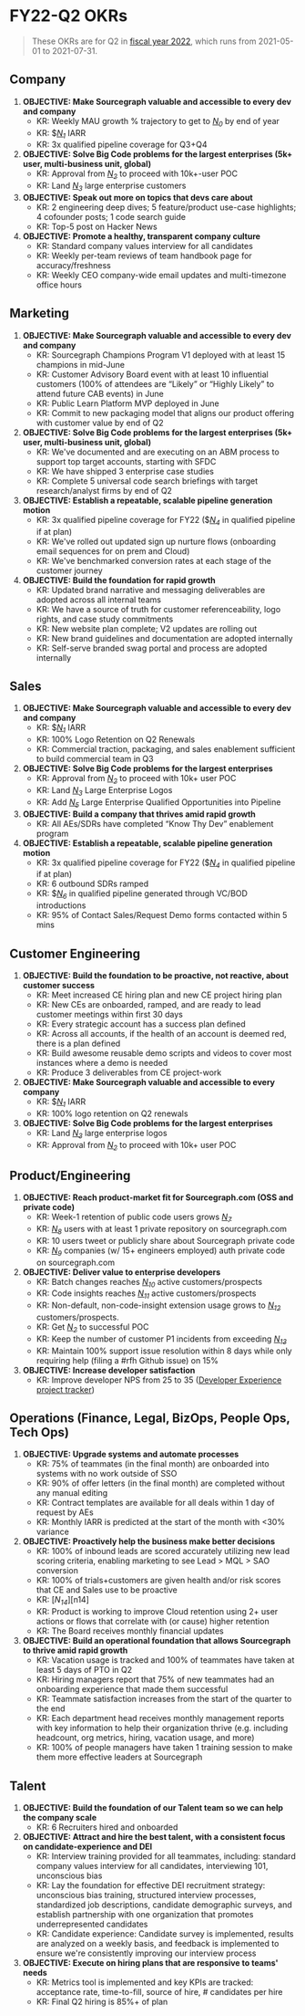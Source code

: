 # FY22-Q2 OKRs

> These OKRs are for Q2 in [fiscal year 2022](../../communication/index.md#fiscal-year), which runs from 2021-05-01 to 2021-07-31.

## Company

1. **OBJECTIVE: Make Sourcegraph valuable and accessible to every dev and company**
   - KR: Weekly MAU growth % trajectory to get to [_N<sub>0</sub>_][n0] by end of year
   - KR: $[_N<sub>1</sub>_][n1] IARR
   - KR: 3x qualified pipeline coverage for Q3+Q4
1. **OBJECTIVE: Solve Big Code problems for the largest enterprises (5k+ user, multi-business unit, global)**
   - KR: Approval from [_N<sub>2</sub>_][n2] to proceed with 10k+-user POC
   - KR: Land [_N<sub>3</sub>_][n3] large enterprise customers
1. **OBJECTIVE: Speak out more on topics that devs care about**
   - KR: 2 engineering deep dives; 5 feature/product use-case highlights; 4 cofounder posts; 1 code search guide
   - KR: Top-5 post on Hacker News
1. **OBJECTIVE: Promote a healthy, transparent company culture**
   - KR: Standard company values interview for all candidates
   - KR: Weekly per-team reviews of team handbook page for accuracy/freshness
   - KR: Weekly CEO company-wide email updates and multi-timezone office hours

## Marketing

1. **OBJECTIVE: Make Sourcegraph valuable and accessible to every dev and company**
   - KR: Sourcegraph Champions Program V1 deployed with at least 15 champions in mid-June
   - KR: Customer Advisory Board event with at least 10 influential customers (100% of attendees are “Likely” or “Highly Likely” to attend future CAB events) in June
   - KR: Public Learn Platform MVP deployed in June
   - KR: Commit to new packaging model that aligns our product offering with customer value by end of Q2
1. **OBJECTIVE: Solve Big Code problems for the largest enterprises (5k+ user, multi-business unit, global)**
   - KR: We've documented and are executing on an ABM process to support top target accounts, starting with SFDC
   - KR: We have shipped 3 enterprise case studies
   - KR: Complete 5 universal code search briefings with target research/analyst firms by end of Q2
1. **OBJECTIVE: Establish a repeatable, scalable pipeline generation motion**
   - KR: 3x qualified pipeline coverage for FY22 ($[_N<sub>4</sub>_][n4] in qualified pipeline if at plan)
   - KR: We've rolled out updated sign up nurture flows (onboarding email sequences for on prem and Cloud)
   - KR: We've benchmarked conversion rates at each stage of the customer journey
1. **OBJECTIVE: Build the foundation for rapid growth**
   - KR: Updated brand narrative and messaging deliverables are adopted across all internal teams
   - KR: We have a source of truth for customer referenceability, logo rights, and case study commitments
   - KR: New website plan complete; V2 updates are rolling out
   - KR: New brand guidelines and documentation are adopted internally
   - KR: Self-serve branded swag portal and process are adopted internally

## Sales

1. **OBJECTIVE: Make Sourcegraph valuable and accessible to every dev and company**
   - KR: $[_N<sub>1</sub>_][n1] IARR
   - KR: 100% Logo Retention on Q2 Renewals
   - KR: Commercial traction, packaging, and sales enablement sufficient to build commercial team in Q3
1. **OBJECTIVE: Solve Big Code problems for the largest enterprises**
   - KR: Approval from [_N<sub>2</sub>_][n2] to proceed with 10k+ user POC
   - KR: Land [_N<sub>3</sub>_][n3] Large Enterprise Logos
   - KR: Add [_N<sub>5</sub>_][n5] Large Enterprise Qualified Opportunities into Pipeline
1. **OBJECTIVE: Build a company that thrives amid rapid growth**
   - KR: All AEs/SDRs have completed “Know Thy Dev” enablement program
1. **OBJECTIVE: Establish a repeatable, scalable pipeline generation motion**
   - KR: 3x qualified pipeline coverage for FY22 ($[_N<sub>4</sub>_][n4] in qualified pipeline if at plan)
   - KR: 6 outbound SDRs ramped
   - KR: $[_N<sub>6</sub>_][n6] in qualified pipeline generated through VC/BOD introductions
   - KR: 95% of Contact Sales/Request Demo forms contacted within 5 mins

## Customer Engineering

1. **OBJECTIVE: Build the foundation to be proactive, not reactive, about customer success**
   - KR: Meet increased CE hiring plan and new CE project hiring plan
   - KR: New CEs are onboarded, ramped, and are ready to lead customer meetings within first 30 days
   - KR: Every strategic account has a success plan defined
   - KR: Across all accounts, if the health of an account is deemed red, there is a plan defined
   - KR: Build awesome reusable demo scripts and videos to cover most instances where a demo is needed
   - KR: Produce 3 deliverables from CE project-work
1. **OBJECTIVE: Make Sourcegraph valuable and accessible to every company**
   - KR: $[_N<sub>1</sub>_][n1] IARR
   - KR: 100% logo retention on Q2 renewals
1. **OBJECTIVE: Solve Big Code problems for the largest enterprises**
   - KR: Land [_N<sub>3</sub>_][n3] large enterprise logos
   - KR: Approval from [_N<sub>2</sub>_][n2] to proceed with 10k+ user POC

## Product/Engineering

1. **OBJECTIVE: Reach product-market fit for Sourcegraph.com (OSS and private code)**
   - KR: Week-1 retention of public code users grows [_N<sub>7</sub>_][n7]
   - KR: [_N<sub>8</sub>_][n8] users with at least 1 private repository on sourcegraph.com
   - KR: 10 users tweet or publicly share about Sourcegraph private code
   - KR: [_N<sub>9</sub>_][n9] companies (w/ 15+ engineers employed) auth private code on sourcegraph.com
1. **OBJECTIVE: Deliver value to enterprise developers**
   - KR: Batch changes reaches [_N<sub>10</sub>_][n10] active customers/prospects
   - KR: Code insights reaches [_N<sub>11</sub>_][n11] active customers/prospects
   - KR: Non-default, non-code-insight extension usage grows to [_N<sub>12</sub>_][n12] customers/prospects.
   - KR: Get [_N<sub>2</sub>_][n2] to successful POC
   - KR: Keep the number of customer P1 incidents from exceeding [_N<sub>13</sub>_][n13]
   - KR: Maintain 100% support issue resolution within 8 days while only requiring help (filing a #rfh Github issue) on 15%
1. **OBJECTIVE: Increase developer satisfaction**
   - KR: Improve developer NPS from 25 to 35 ([Developer Experience project tracker](https://docs.google.com/spreadsheets/d/1XTEQGoNi6iGH_JaTMYwmHMv69wukUpt-PJ-YVySrkvM/edit#gid=0))

## Operations (Finance, Legal, BizOps, People Ops, Tech Ops)

1. **OBJECTIVE: Upgrade systems and automate processes**
   - KR: 75% of teammates (in the final month) are onboarded into systems with no work outside of SSO
   - KR: 90% of offer letters (in the final month) are completed without any manual editing
   - KR: Contract templates are available for all deals within 1 day of request by AEs
   - KR: Monthly IARR is predicted at the start of the month with <30% variance
1. **OBJECTIVE: Proactively help the business make better decisions**
   - KR: 100% of inbound leads are scored accurately utilizing new lead scoring criteria, enabling marketing to see Lead > MQL > SAO conversion
   - KR: 100% of trials+customers are given health and/or risk scores that CE and Sales use to be proactive
   - KR: [_N<sub>14</sub>_][n14]
   - KR: Product is working to improve Cloud retention using 2+ user actions or flows that correlate with (or cause) higher retention
   - KR: The Board receives monthly financial updates
1. **OBJECTIVE: Build an operational foundation that allows Sourcegraph to thrive amid rapid growth**
   - KR: Vacation usage is tracked and 100% of teammates have taken at least 5 days of PTO in Q2
   - KR: Hiring managers report that 75% of new teammates had an onboarding experience that made them successful
   - KR: Teammate satisfaction increases from the start of the quarter to the end
   - KR: Each department head receives monthly management reports with key information to help their organization thrive (e.g. including headcount, org metrics, hiring, vacation usage, and more)
   - KR: 100% of people managers have taken 1 training session to make them more effective leaders at Sourcegraph

## Talent

1. **OBJECTIVE: Build the foundation of our Talent team so we can help the company scale**
   - KR: 6 Recruiters hired and onboarded
1. **OBJECTIVE: Attract and hire the best talent, with a consistent focus on candidate-experience and DEI**
   - KR: Interview training provided for all teammates, including: standard company values interview for all candidates, interviewing 101, unconscious bias
   - KR: Lay the foundation for effective DEI recruitment strategy: unconscious bias training, structured interview processes, standardized job descriptions, candidate demographic surveys, and establish partnership with one organization that promotes underrepresented candidates
   - KR: Candidate experience: Candidate survey is implemented, results are analyzed on a weekly basis, and feedback is implemented to ensure we're consistently improving our interview process
1. **OBJECTIVE: Execute on hiring plans that are responsive to teams' needs**
   - KR: Metrics tool is implemented and key KPIs are tracked: acceptance rate, time-to-fill, source of hire, # candidates per hire
   - KR: Final Q2 hiring is 85%+ of plan

<!-- Footnotes with links to private metrics -->

[n0]: https://docs.google.com/document/d/1CTU1f1miFDhzdQOGMicK243dokePzVGiXR5TEynLyc8/edit#bookmark=id.6re87ufhmmi
[n1]: https://docs.google.com/document/d/1CTU1f1miFDhzdQOGMicK243dokePzVGiXR5TEynLyc8/edit#bookmark=id.h8qf68fhhkhv
[n2]: https://docs.google.com/document/d/1CTU1f1miFDhzdQOGMicK243dokePzVGiXR5TEynLyc8/edit#bookmark=id.li1traavdmqu
[n3]: https://docs.google.com/document/d/1CTU1f1miFDhzdQOGMicK243dokePzVGiXR5TEynLyc8/edit#bookmark=id.yn7fwiof2qvv
[n4]: https://docs.google.com/document/d/1CTU1f1miFDhzdQOGMicK243dokePzVGiXR5TEynLyc8/edit#bookmark=id.6on54y5oaelu
[n5]: https://docs.google.com/document/d/1CTU1f1miFDhzdQOGMicK243dokePzVGiXR5TEynLyc8/edit#bookmark=id.pfdzhb6x9ifw
[n6]: https://docs.google.com/document/d/1CTU1f1miFDhzdQOGMicK243dokePzVGiXR5TEynLyc8/edit#bookmark=id.uj4oshrvdb1i
[n7]: https://docs.google.com/document/d/1CTU1f1miFDhzdQOGMicK243dokePzVGiXR5TEynLyc8/edit#bookmark=id.26fy3w29kdyi
[n8]: https://docs.google.com/document/d/1CTU1f1miFDhzdQOGMicK243dokePzVGiXR5TEynLyc8/edit#bookmark=id.ij8budn5kth0
[n9]: https://docs.google.com/document/d/1CTU1f1miFDhzdQOGMicK243dokePzVGiXR5TEynLyc8/edit#bookmark=id.z1a2m3n90a6x
[n10]: https://docs.google.com/document/d/1CTU1f1miFDhzdQOGMicK243dokePzVGiXR5TEynLyc8/edit#bookmark=id.xaif46xgn9x8
[n11]: https://docs.google.com/document/d/1CTU1f1miFDhzdQOGMicK243dokePzVGiXR5TEynLyc8/edit#bookmark=id.ujc4vgt5ml3y
[n12]: https://docs.google.com/document/d/1CTU1f1miFDhzdQOGMicK243dokePzVGiXR5TEynLyc8/edit#bookmark=id.slvv727k82se
[n13]: https://docs.google.com/document/d/1CTU1f1miFDhzdQOGMicK243dokePzVGiXR5TEynLyc8/edit#bookmark=id.tb42thl76isb
